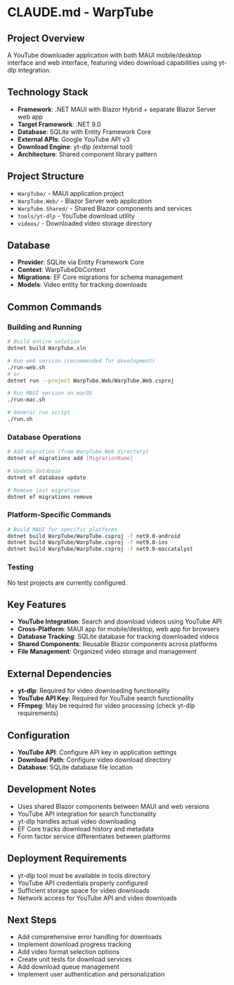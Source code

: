 # CLAUDE.md - WarpTube

## Project Overview

A YouTube downloader application with both MAUI mobile/desktop interface and web interface, featuring video download capabilities using yt-dlp integration.

## Technology Stack

- **Framework**: .NET MAUI with Blazor Hybrid + separate Blazor Server web app
- **Target Framework**: .NET 9.0
- **Database**: SQLite with Entity Framework Core
- **External APIs**: Google YouTube API v3
- **Download Engine**: yt-dlp (external tool)
- **Architecture**: Shared component library pattern

## Project Structure

- `WarpTube/` - MAUI application project
- `WarpTube.Web/` - Blazor Server web application
- `WarpTube.Shared/` - Shared Blazor components and services
- `tools/yt-dlp` - YouTube download utility
- `videos/` - Downloaded video storage directory

## Database

- **Provider**: SQLite via Entity Framework Core
- **Context**: WarpTubeDbContext
- **Migrations**: EF Core migrations for schema management
- **Models**: Video entity for tracking downloads

## Common Commands

### Building and Running

```bash
# Build entire solution
dotnet build WarpTube.sln

# Run web version (recommended for development)
./run-web.sh
# or
dotnet run --project WarpTube.Web/WarpTube.Web.csproj

# Run MAUI version on macOS
./run-mac.sh

# Generic run script
./run.sh
```

### Database Operations

```bash
# Add migration (from WarpTube.Web directory)
dotnet ef migrations add [MigrationName]

# Update database
dotnet ef database update

# Remove last migration
dotnet ef migrations remove
```

### Platform-Specific Commands

```bash
# Build MAUI for specific platforms
dotnet build WarpTube/WarpTube.csproj -f net9.0-android
dotnet build WarpTube/WarpTube.csproj -f net9.0-ios
dotnet build WarpTube/WarpTube.csproj -f net9.0-maccatalyst
```

### Testing

No test projects are currently configured.

## Key Features

- **YouTube Integration**: Search and download videos using YouTube API
- **Cross-Platform**: MAUI app for mobile/desktop, web app for browsers
- **Database Tracking**: SQLite database for tracking downloaded videos
- **Shared Components**: Reusable Blazor components across platforms
- **File Management**: Organized video storage and management

## External Dependencies

- **yt-dlp**: Required for video downloading functionality
- **YouTube API Key**: Required for YouTube search functionality
- **FFmpeg**: May be required for video processing (check yt-dlp requirements)

## Configuration

- **YouTube API**: Configure API key in application settings
- **Download Path**: Configure video download directory
- **Database**: SQLite database file location

## Development Notes

- Uses shared Blazor components between MAUI and web versions
- YouTube API integration for search functionality
- yt-dlp handles actual video downloading
- EF Core tracks download history and metadata
- Form factor service differentiates between platforms

## Deployment Requirements

- yt-dlp tool must be available in tools directory
- YouTube API credentials properly configured
- Sufficient storage space for video downloads
- Network access for YouTube API and video downloads

## Next Steps

- Add comprehensive error handling for downloads
- Implement download progress tracking
- Add video format selection options
- Create unit tests for download services
- Add download queue management
- Implement user authentication and personalization